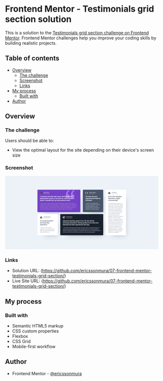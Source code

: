 # Frontend Mentor - Testimonials grid section solution

This is a solution to the [Testimonials grid section challenge on Frontend Mentor](https://www.frontendmentor.io/challenges/testimonials-grid-section-Nnw6J7Un7). Frontend Mentor challenges help you improve your coding skills by building realistic projects. 

## Table of contents

- [Overview](#overview)
  - [The challenge](#the-challenge)
  - [Screenshot](#screenshot)
  - [Links](#links)
- [My process](#my-process)
  - [Built with](#built-with)
- [Author](#author)


## Overview

### The challenge

Users should be able to:

- View the optimal layout for the site depending on their device's screen size

### Screenshot

![](./screenshot.png)


### Links

- Solution URL: (https://github.com/ericssonmura/07-frontend-mentor-testimonials-grid-section/)
- Live Site URL: (https://github.com/ericssonmura/07-frontend-mentor-testimonials-grid-section/)


## My process

### Built with

- Semantic HTML5 markup
- CSS custom properties
- Flexbox
- CSS Grid
- Mobile-first workflow


## Author

- Frontend Mentor - [@ericssonmura](https://www.frontendmentor.io/profile/ericssonmura)






